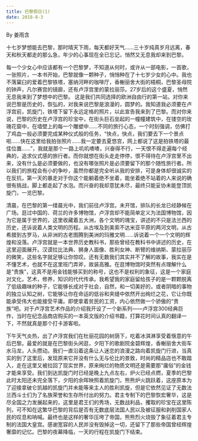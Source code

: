 ```yaml
---
title: 巴黎假日(1)
date: 2018-8-3
---
```


By 姜雨含

十七岁梦想能去巴黎，那时晴天下雨，每天都好天气……三十岁纯真岁月远离，春天和秋天都走的那么急，年少的心事现在全已忘记，悄然又无息我却来到巴黎。


每一个少女心中应该都有一个巴黎梦，不知道从何时，或许从一部电影，一首歌，一张照片，一本书开始，巴黎就像一颗种子，悄悄种在了十七岁少女的心中。我也不落窠臼的爱着巴黎铁塔，塞纳河畔的咖啡厅，香榭丽舍大街的梧桐，巴黎圣母院的钟声，凡尔赛宫的镜廊，还有卢浮宫里的蒙拉丽莎。27岁后的这个盛夏，悄然无息我来到了梦想中的巴黎。
这是我们共同选择的欧洲自由行的第一站，对你来说巴黎是历史的，恢弘的，对我来说巴黎是浪漫的，圆梦的。我知道我必须要在卢浮宫前，凯旋门，铁塔下留下永远定格的照片，以此宣告我来到了巴黎。而对你来说，巴黎的历史在卢浮宫的珍宝中，在街头巨石垒起的一幢幢建筑中，在镂空的玫瑰花窗中，在墙壁上的每一个雕塑中……不同的旅行心态，一个时刻强调，仿佛打了鸡血一般必须要完成某种仪式般的任务，“快点，快点，我们要去下一个景点啦……快在这里给我拍张照片……我一定要去夏悠宫，网上都说了这是拍铁塔的最佳位置……”，我就是那个一路上叽叽喳喳，兴奋得不行，一天恨不得走遍每个经典的，追求仪式感的旅行者。而你就想在街头走走停停，恨不得待在卢浮宫里不出来，没有什么是必须要做的，也没有哪张照片是必须要留下的那个随性旅行者。所以我们的旅程会有小的争吵，虽然你都是完全听从我的安排，可是身体却很诚实的在反抗，第一天的暴走对于你这个能躺着绝不坐着，能坐着绝不站着的人来说的确很有挑战，脚上都走起了水泡。而兴奋的我却意犹未尽，最终只能妥协未能登顶凯旋门，一览巴黎。

清晨，在巴黎的第一缕晨光中，我们前往卢浮宫。未开馆，排队的长龙已经静候在广场。逛过中国的、荷兰的许多博物馆，卢浮宫却不能简单定义为法国博物馆，因为它是属于世界的，这里收藏着五大洲，各个文明的瑰宝，讲述的不只是法兰西的历史，还诉说着人类文明的历程。从古埃及到美索不达米亚平原的两河文明，从古希腊到古罗马，从非洲的古老图腾到美洲的玛雅文明……诉说着一个一个文明的辉煌和没落。卢浮宫就是一本世界历史教科书，那些曾经在教科书中讲述的历史，在这里迎面展开。汉谟拉比法典、狮身人面像、胜利女神、断臂的维纳斯、蒙拉丽莎的微笑，这些名字就足够让你惊叹。还有无数我们其实并不了解的故事，我实在是不懂艺术，也就不在这里班门弄斧，故装高雅。在逛博物馆时突然有点理解什么是“贵族”，这真不是用金钱能够买到的称号，这也不是权利的象征，这是一个家庭对文化，艺术，修养，知识的代代传承。我希望我的家庭留给孩子的是一颗颗脱离了低级趣味的种子，它能够长成对于社会，自然，和一切美好的，或者阴暗的事物的独立认知之树，它能够让你在命运的低谷和夹缝中依然开出绚烂之花，它让你既能承受伟大也能接受平庸。即使拿着贫民的工资，内心依然做一个骄傲的“贵族”吧。对于卢浮宫艺术作品的介绍我开设了一个新系列——卢浮宫300经典巨作，当时在纪念品商店购买的一本英文版的介绍书籍，打算花时间认真的翻译一下，不然就真是那个打卡游客啦。

下午天气炎热，出了卢浮宫我们在杜丽花园的树荫下，吃着冰淇淋享受着惬意的午后巴黎。最爱的就是在巴黎街头闲逛，夕阳下的歌剧院金碧辉煌，香榭丽舍大街车水马龙，人头攒动。我们一直沿着这条让人迷恋的浪漫之路向着凯旋门行进，当真实的到了这里后，发现原来它并没有什么无与伦比的景致，时尚的精品店也不敢踏入，走在这里又被拉回了现实世界，原来绚烂的物质文明还是需要那“庸俗”的金钱才能来享受。我们到达凯旋门时已经是晚上九点左右，炉火已经点燃，夏季的巴黎此时太阳还未完全落下，夕阳的余晖映照着凯旋门，熊熊炉火跳跃着，这座原本为了迎接拿破仑凯越的凯旋门并未能等来主人的胜利凯旋，但是它依然见证了无数法兰西斗士们为了名族荣誉和生存所付出的努力。君主专制下的巴黎恢宏奢华，这是尽全国之力发展起来的，这里是君王们的秀场，无数战利品，攫取的珍宝在这里陈列，可不知在这繁华巴黎的背后是否有无数底层法国人民以及被征服和剥削国家人民的叹息和呐喊。最终也是这样的奢华压垮了帝国，熊熊烈火烧毁了象征着君主专制的法国大皇宫。感谢宽容的人民并没有毁掉这一切，还留下了那些帝国曾经辉煌奢靡的记忆。巴黎的夜幕降临，一天的行程在凯旋门下结束。

<!--more-->




